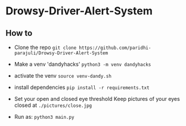 # Drowsy-Driver-Alert-System

## How to

- Clone the repo
  `git clone https://github.com/paridhi-parajuli/Drowsy-Driver-Alert-System`
- Make a venv 'dandyhacks'
  `python3 -m venv dandyhacks`

- activate the venv
  `source venv-dandy.sh`

- install dependencies
  `pip install -r requirements.txt`
- Set your open and closed eye threshold
  Keep pictures of your eyes closed at `./pictures/close.jpg`

- Run as:
  `python3 main.py`
